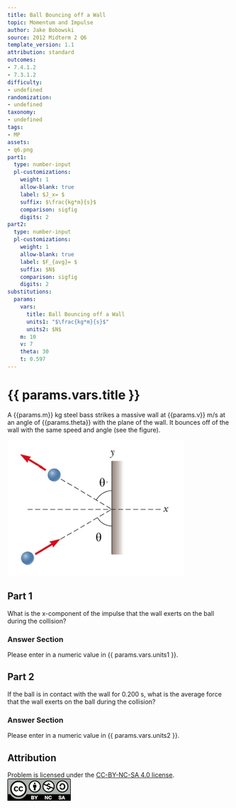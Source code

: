 ```yaml
---
title: Ball Bouncing off a Wall
topic: Momentum and Impulse
author: Jake Bobowski
source: 2012 Midterm 2 Q6
template_version: 1.1
attribution: standard
outcomes:
- 7.4.1.2
- 7.3.1.2
difficulty:
- undefined
randomization:
- undefined
taxonomy:
- undefined
tags:
- MP
assets:
- q6.png
part1:
  type: number-input
  pl-customizations:
    weight: 1
    allow-blank: true
    label: $J_x= $
    suffix: $\frac{kg*m}{s}$
    comparison: sigfig
    digits: 2
part2:
  type: number-input
  pl-customizations:
    weight: 1
    allow-blank: true
    label: $F_{avg}= $
    suffix: $N$
    comparison: sigfig
    digits: 2
substitutions:
  params:
    vars:
      title: Ball Bouncing off a Wall
      units1: "$\frac{kg*m}{s}$"
      units2: $N$
    m: 10
    v: 7
    theta: 30
    t: 0.597
---
```

# {{ params.vars.title }}
A {{params.m}} kg steel bass strikes a massive wall at {{params.v}} m/s at an angle of {{params.theta}} with the plane of the wall. It bounces off of the wall with the same speed and angle (see the figure).

<img src="q6.png" width=400 alt="Ball bouncing on then off a wall at angle theta">

## Part 1

What is the x-component of the impulse that the wall exerts on the ball during the collision?

### Answer Section

Please enter in a numeric value in {{ params.vars.units1 }}.

## Part 2

If the ball is in contact with the wall for 0.200 s, what is the average force that the wall exerts on the ball during the collision?

### Answer Section

Please enter in a numeric value in {{ params.vars.units2 }}.

## Attribution

Problem is licensed under the [CC-BY-NC-SA 4.0 license](https://creativecommons.org/licenses/by-nc-sa/4.0/).<br> ![The Creative Commons 4.0 license requiring attribution-BY, non-commercial-NC, and share-alike-SA license.](https://raw.githubusercontent.com/firasm/bits/master/by-nc-sa.png)